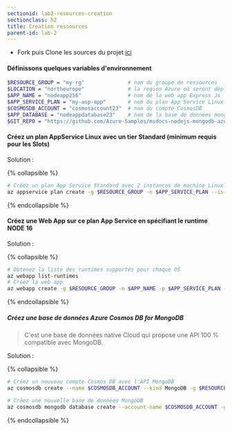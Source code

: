 ```yaml
---
sectionid: lab2-resources-creation
sectionclass: h2
title: Creation ressources
parent-id: lab-2
---
```


- Fork puis Clone les sources du projet [ici](https://github.com/Azure-Samples/msdocs-nodejs-mongodb-azure-sample-app)
  
#### Définissons quelques variables d'environnement  

``` bash
$RESOURCE_GROUP = "my-rg"              # nom du groupe de ressources
$LOCATION = "northeurope"              # la region Azure où seront déployées les ressources
$APP_NAME = "nodeapp256"               # nom de la web app Express Js
$APP_SERVICE_PLAN = "my-asp-app"       # nom du plan App Service Linux
$COSMOSDB_ACCOUNT = "cosmosaccount23"  # nom du compte CosmosDB
$APP_DATABASE = "nodeappdatabase23"    # nom de la base de données mongo
$GIT_REPO = "https://github.com/Azure-Samples/msdocs-nodejs-mongodb-azure-sample-app"
```

#### Créez un plan AppService Linux avec un tier Standard (minimum requis pour les Slots)

Solution :

{% collapsible %}

```bash
# Créez un plan App Service Standard avec 2 instances de machine Linux
az appservice plan create -g $RESOURCE_GROUP -n $APP_SERVICE_PLAN --is-linux --number-of-workers 2 --sku S1
```

{% endcollapsible %}

#### Créez une Web App sur ce plan App Service en spécifiant le runtime NODE 16

Solution :

{% collapsible %}

```bash
# Obtenez la liste des runtimes supportés pour chaque OS
az webapp list-runtimes
# Créez la web app
az webapp create -g $RESOURCE_GROUP -n $APP_NAME -p $APP_SERVICE_PLAN -r "NODE:16-lts" 
```

{% endcollapsible %}

##### Créez une base de données Azure Cosmos DB for MongoDB

> C'est une base de données native Cloud qui propose une API 100 % compatible avec MongoDB.

Solution :

{% collapsible %}

```bash
# Créez un nouveau compte Cosmos DB avec l'API MongoDB
az cosmosdb create --name $COSMOSDB_ACCOUNT --kind MongoDB -g $RESOURCE_GROUP
```

```bash
# Créez une nouvelle base de données MongoDB
az cosmosdb mongodb database create --account-name $COSMOSDB_ACCOUNT -g $RESOURCE_GROUP --name $APP_DATABASE
```

{% endcollapsible %}
